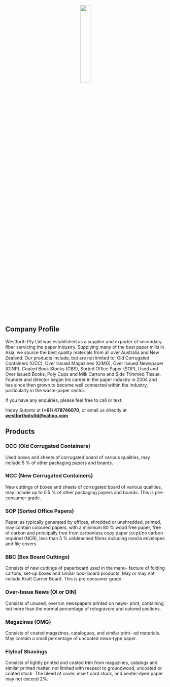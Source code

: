 <p align="center">
<img src="https://user-images.githubusercontent.com/116779799/222876303-e6552051-c820-49df-82dd-ff74ccf7bbda.png"  width="25%" height="25%">
</p>

## Company Profile


Westforth Pty Ltd was established as a supplier and exporter of secondary fiber servicing the paper industry.  Supplying many of the best paper mills in Asia, we source the best quality materials from all over Australia and New Zealand.  Our products include, but are not limited to; Old Corrugated Containers (OCC), Over Issued Magazines (OIMG), Over Issued Newspaper (OINP), Coated Book Stocks (CBS), Sorted Office Paper (SOP), Used and Over Issued Books, Poly Cups and Milk Cartons and Side Trimmed Tissue. Founder and director began his career in the paper industry in 2004 and has since then grown to become well connected within the industry, particularly in the waste-paper sector. 





If you have any enquiries, please feel free to call or text: 

Henry Sutanto at **(+61) 478746070**, or email us directly at **westforthptyltd@yahoo.com**


## Products

### OCC (Old Corrugated Containers)

Used boxes and sheets of corrugated board of
various qualities, may include 5 % of other
packaging papers and boards. 


### NCC (New Corrugated Containers)

New cuttings of boxes and sheets of corrugated board of
various qualities, may include up to 0.5 % of other
packaging papers and boards.  This is pre-consumer grade.


### SOP (Sorted Office Papers)

Paper, as typically generated by offices,
shredded or unshredded, printed, may contain 
coloured papers, with a minimum 80 % wood
free paper, free of carbon and principally free
from carbonless copy paper (ccp)/no carbon
required (NCR), less than 5 % unbleached fibres
including manila envelopes and file covers


### BBC (Box Board Cuttings)

Consists of new cuttings of paperboard used in the manu- facture of folding cartons, set-up boxes and similar box- board products.
May or may not include Kraft Carrier Board.  This is pre consumer grade.


### Over-Issue News (OI or OIN)

Consists of unused, overrun newspapers printed on news- print, containing not more than the normal percentage of rotogravure and colored sections.


### Magazines (OMG)

Consists of coated magazines, catalogues, and similar print- ed materials. May contain a small percentage of uncoated news-type paper.


### Flyleaf Shavings

Consists of lightly printed and coated trim from magazines, catalogs and similar printed matter, not limited with respect to groundwood, uncoated or coated stock. The bleed of cover, insert card stock, and beater-dyed paper may not exceed 2%.
